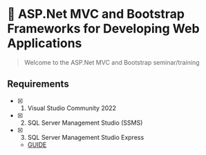 # :notebook: ASP.Net MVC and Bootstrap Frameworks for Developing Web Applications
> Welcome to the ASP.Net MVC and Bootstrap seminar/training

## Requirements
- [x] 1. Visual Studio Community 2022
- [x] 2. SQL Server Management Studio (SSMS)
- [x] 3. SQL Server Management Studio Express
  - [GUIDE](https://www.sqlshack.com/how-to-install-sql-server-express-edition/)
